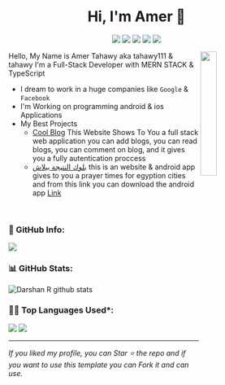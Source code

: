 <h1 align="center">Hi, I'm Amer 👋</h1>
<p align="center">
        <a target="_blank" href="https://www.linkedin.com/in/amer-eltahawy/"><img src="https://img.shields.io/badge/linkedin-%230177B5?style=flat&logo=linkedin&logoColor=white"/></a>
    <a target="_blank" href="https://www.youtube.com/channel/UCqtt3IsT4M6byJ8E2PjiBrw"><img src="https://img.shields.io/badge/youtube-%23FF0000?style=flat&logo=youtube&logoColor=white"/></a>
    <a target="_blank" href="https://www.instagram.com/tahawy111/"><img src="https://img.shields.io/badge/instagram-%23E4415F?style=flat&logo=instagram&logoColor=white"/></a>
        <a target="_blank" href="https://web.facebook.com/profile.php?id=100011964761632"><img src="https://img.shields.io/badge/facebook-%231877F2?style=flat&logo=facebook&logoColor=white"/></a>
        <a target="_blank" href="https://www.npmjs.com/~tahawy111"><img src="https://img.shields.io/badge/NPM-white?style=flat&logo=npm&label=profile"/></a>
  </p>

<img src="https://www.linkpicture.com/q/MY-Logo-1.png" align="right" width="25%"/>

Hello, My Name is Amer Tahawy aka tahawy111 & tahawy I'm a Full-Stack Developer with MERN STACK & TypeScript
- I dream to work in a huge companies like `Google` & `Facebook`
- I'm Working on programming android & ios Applications
- My Best Projects
   - [Cool Blog](https://blog-application-tahawy111.vercel.app/) This Website Shows To You a full stack web application you can add blogs, you can read blogs, you can comment on blog, and it gives you a fully autentication proccess
   - [بلوك النتيجة ببلاش](https://islamic-adhan.netlify.app/) this is an website & android app gives to you a prayer times for egyption cities and from this link you can download the android app [Link](https://github.com/tahawy111/adhan-app/blob/main/app-debug.apk) 


<br/>


<!-- Info -->
### 📜 GitHub Info:
![](http://github-profile-summary-cards.vercel.app/api/cards/profile-details?username=tahawy111&theme=nord_dark)


<!--  Stats -->
### 📊 GitHub Stats:
![Darshan R github stats](https://github-readme-stats.vercel.app/api?username=tahawy111&theme=nord&show_icons=true&count_private=true)



### 👨‍💻 Top Languages Used*:
![](https://github-profile-summary-cards.vercel.app/api/cards/repos-per-language?username=tahawy111&theme=nord_dark)
![](https://github-profile-summary-cards.vercel.app/api/cards/most-commit-language?username=tahawy111&theme=nord_dark)

---
 *If you liked my profile, you can Star ⭐ the repo and if you want to use this template you can Fork it and can use.*
